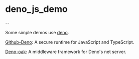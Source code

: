# deno_js_demo

--

Some simple demos use [deno](https://deno.land/).

[Github-Deno](https://github.com/denoland/deno): A secure runtime for JavaScript and TypeScript.

[Deno-oak](https://github.com/oakserver/oak): A middleware framework for Deno's net server.
